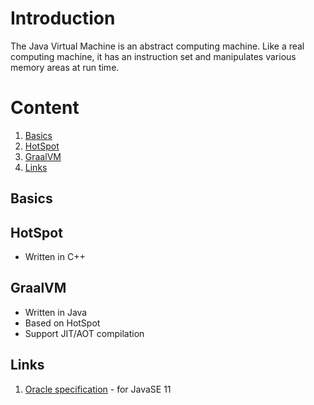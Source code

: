 # Introduction
The Java Virtual Machine is an abstract computing machine. Like a real computing machine, it has an instruction set and manipulates various memory areas at run time.

# Content
1. [Basics](#basics)
2. [HotSpot](#hotspot)
3. [GraalVM](#graalvm)
4. [Links](#links)

## Basics

## HotSpot
- Written in С++

## GraalVM
- Written in Java
- Based on HotSpot
- Support JIT/AOT compilation
## Links
1. [Oracle specification](https://docs.oracle.com/javase/specs/jvms/se11/html/index.html) - for JavaSE 11
